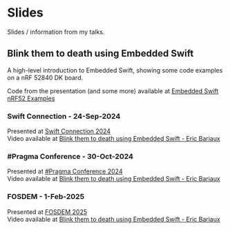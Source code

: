 # Slides

Slides / information from my talks.

## Blink them to death using Embedded Swift

A high-level introduction to Embedded Swift, showing some code examples on a nRF 52840 DK board.

Code from the presentation (and some more) available at [Embedded Swift nRF52 Examples](https://github.com/nelcea/EmbeddedSwift-nRF52-Examples)

### Swift Connection - 24-Sep-2024

Presented at [Swift Connection 2024](https://swiftconnection.io/)  
Video available at [Blink them to death using Embedded Swift - Eric Bariaux](https://async.techconnection.io/talks/swift-connection/swift-connection-2024/eric-bariaux-blink-them-to-death-using-embedded-swift)

### \#Pragma Conference - 30-Oct-2024

Presented at [#Pragma Conference 2024](https://pragmaconference.com)  
Video available at [Blink them to death using Embedded Swift - Eric Bariaux](https://www.youtube.com/watch?v=8YAtCWtDQgw)

### FOSDEM - 1-Feb-2025

Presented at [FOSDEM 2025](https://fosdem.org/2025/)  
Video available at [Blink them to death using Embedded Swift - Eric Bariaux](https://ftp.belnet.be/mirror/FOSDEM/video/2025/k4401/fosdem-2025-4163-blink-them-to-death-using-embedded-swift.mp4)
